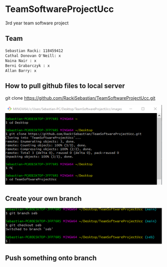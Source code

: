 # TeamSoftwareProjectUcc
3rd year team software project

## Team 
    Sebastian Racki: 118459412 
    Cathal Donovan O'Neill: x 
    Naina Nair : x 
    Berni Grabarczyk : x
    Allan Barry: x 

## How to pull github files to local server 

git clone https://github.com/RackiSebastian/TeamSoftwareProjectUcc.git

![](/images/gitpic.PNG)

## Create your own branch

![](/images/gitpic1.PNG)

## Push something onto branch 


